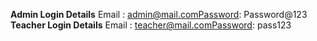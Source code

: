  
**Admin Login Details** Email : admin@mail.comPassword: Password@123 **Teacher Login Details** Email : teacher@mail.comPassword: pass123

